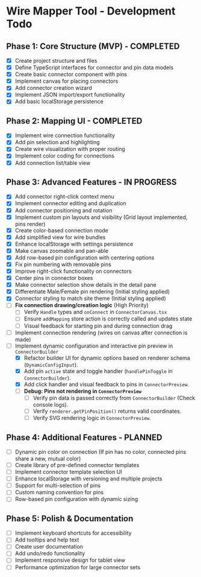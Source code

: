 # Wire Mapper Tool - Development Todo

## Phase 1: Core Structure (MVP) - COMPLETED
- [x] Create project structure and files
- [x] Define TypeScript interfaces for connector and pin data models
- [x] Create basic connector component with pins
- [x] Implement canvas for placing connectors
- [x] Add connector creation wizard
- [x] Implement JSON import/export functionality
- [x] Add basic localStorage persistence

## Phase 2: Mapping UI - COMPLETED
- [x] Implement wire connection functionality
- [x] Add pin selection and highlighting
- [x] Create wire visualization with proper routing
- [x] Implement color coding for connections
- [x] Add connection list/table view

## Phase 3: Advanced Features - IN PROGRESS
- [x] Add connector right-click context menu
- [x] Implement connector editing and duplication
- [x] Add connector positioning and rotation
- [x] Implement custom pin layouts and visibility (Grid layout implemented, pins render)
- [x] Create color-based connection mode
- [x] Add simplified view for wire bundles
- [x] Enhance localStorage with settings persistence
- [x] Make canvas zoomable and pan-able
- [x] Add row-based pin configuration with centering options
- [x] Fix pin numbering with removable pins
- [x] Improve right-click functionality on connectors
- [x] Center pins in connector boxes
- [x] Make connector selection show details in the detail pane
- [x] Differentiate Male/Female pin rendering (Initial styling applied)
- [x] Connector styling to match site theme (Initial styling applied)
- [ ] **Fix connection drawing/creation logic** (High Priority)
  - [ ] Verify `Handle` types and `onConnect` in `ConnectorCanvas.tsx`
  - [ ] Ensure `addMapping` store action is correctly called and updates state
  - [ ] Visual feedback for starting pin and during connection drag
- [ ] Implement connection rendering (wires on canvas after connection is made)
- [ ] Implement dynamic configuration and interactive pin preview in `ConnectorBuilder`
  - [x] Refactor builder UI for dynamic options based on renderer schema (`DynamicConfigInput`).
  - [x] Add pin `active` state and toggle handler (`handlePinToggle` in `ConnectorBuilder`).
  - [x] Add click handler and visual feedback to pins in `ConnectorPreview`.
  - [ ] **Debug: Pins not rendering in `ConnectorPreview`**
    - [ ] Verify pin data is passed correctly from `ConnectorBuilder` (Check console logs).
    - [ ] Verify `renderer.getPinPosition()` returns valid coordinates.
    - [ ] Verify SVG rendering logic in `ConnectorPreview`.

## Phase 4: Additional Features - PLANNED
- [ ] Dynamic pin color on connection (If pin has no color, connected pins share a new, mutual color)
- [ ] Create library of pre-defined connector templates
- [ ] Implement connector template selection UI
- [ ] Enhance localStorage with versioning and multiple projects
- [ ] Support for multi-selection of pins
- [ ] Custom naming convention for pins
- [ ] Row-based pin configuration with dynamic sizing

## Phase 5: Polish & Documentation
- [ ] Implement keyboard shortcuts for accessibility
- [ ] Add tooltips and help text
- [ ] Create user documentation
- [ ] Add undo/redo functionality
- [ ] Implement responsive design for tablet view
- [ ] Performance optimization for large connector sets
